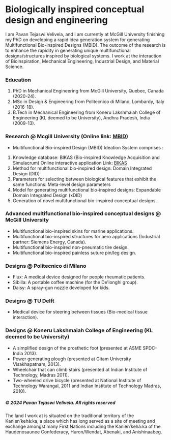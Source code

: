 # Biologically inspired conceptual design and engineering
I am Pavan Tejaswi Velivela, and I am currently at McGill University finishing my PhD on developing a rapid idea generation system for generating Multifunctional Bio-inspired Designs (MBID).
The outcome of the research is to enhance the rapidity in generating unique multifunctional designs/structures inspired by biological systems. I work at the interaction of Bioinspiration, Mechanical Engineering, Industrial Design, and Material Science.

### Education
1. PhD in Mechanical Engineering from McGill University, Quebec, Canada (2020-24).
2. MSc in Design & Engineering from Politecnico di Milano, Lombardy, Italy (2016-18).
3. B.Tech in Mechanical Engineering from Koneru Lakshmaiah College of Engineering (KL deemed to be University), Andhra Pradesh, India (2009-13).

### Research @ Mcgill University (Online link: [MBID](https://pavantejaswivelivela.github.io/Multifunctional-BID/))
- Multifunctional Bio-inspired Design (MBID) Ideation System comprises :
1. Knowledge database: BIKAS (Bio-inspired Knowledge Acquisition and Simulacrum) Online interactive application Link: [BIKAS](https://bikas.onrender.com/)
2. Method for multifunctional bio-inspired design: Domain Integrated Design (DID)
3. Parameters for selecting between biological features that exhibit the same functions: Meta-level design parameters
4. Model for generating multifunctional bio-inspired designs: Expandable Domain Integrated Design (xDID)
5. Generation of novel multifunctional bio-inspired conceptual designs.

### Advanced multifunctional bio-inspired conceptual designs @ McGill University 
- Multifunctional bio-inspired skins for marine applications.
- Multifunctional bio-inspired structures for aero applications (Industrial partner: Siemens Energy, Canada).
- Multifunctional bio-inspired non-pneumatic tire design.
- Multifunctional bio-inspired painless suture pin/leg design.

### Designs @ Politecnico di Milano
- Flux: A medical device designed for people rheumatic patients.
- Sibilla: A portable coffee machine (for the De'longhi group).
- Daisy: A spray-gun nozzle developed for kids.

### Designs @ TU Delft
- Medical device for steering between tissues (Bio-medical tissue interaction).

### Designs @ Koneru Lakshmaiah College of Engineering (KL deemed to be University)
- A simplified design of the prosthetic foot (presented at ASME SPDC-India 2013).
- Power generating plough (presented at Gitam University Visakhapatnam, 2013).
- Wheelchair that can climb stairs (presented at Indian Institute of Technology, Madras 2011).
- Two-wheeled drive bicycle (presented at National Institute of Technology Warangal, 2011 and Indian Institute of Technology Madras, 2010).


  
<h5> &copy; 2024 Pavan Tejaswi Velivela. All rights reserved </h5>
The land I work at is situated on the traditional territory of the Kanien’kehà:ka, a place which has long served as a site of meeting and exchange amongst many First Nations including the Kanien’kehá:ka of the Haudenosaunee Confederacy, Huron/Wendat, Abenaki, and Anishinaabeg.












